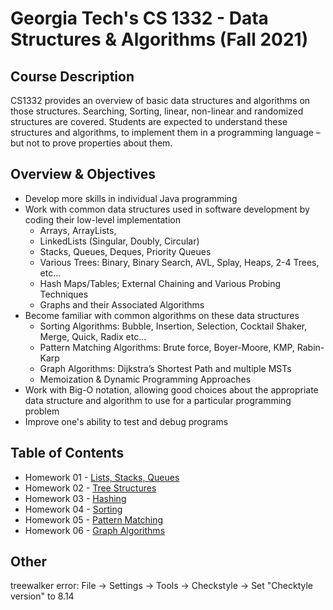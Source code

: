 # Georgia Tech's CS 1332 - Data Structures & Algorithms (Fall 2021)
## Course Description
CS1332 provides an overview of basic data structures and algorithms on those structures. Searching, Sorting, linear, non-linear and randomized structures are covered. Students are expected to understand these structures and algorithms, to implement them in a programming language – but not to prove properties about them.
## Overview & Objectives
- Develop more skills in individual Java programming
- Work with common data structures used in software development by coding their low-level implementation
  - Arrays, ArrayLists,
  - LinkedLists (Singular, Doubly, Circular)
  - Stacks, Queues, Deques, Priority Queues
  - Various Trees: Binary, Binary Search, AVL, Splay, Heaps, 2-4 Trees, etc…
  - Hash Maps/Tables; External Chaining and Various Probing Techniques
  - Graphs and their Associated Algorithms
- Become familiar with common algorithms on these data structures
  - Sorting Algorithms: Bubble, Insertion, Selection, Cocktail Shaker, Merge, Quick, Radix etc...
  - Pattern Matching Algorithms: Brute force, Boyer-Moore, KMP, Rabin-Karp
  - Graph Algorithms: Dijkstra’s Shortest Path and multiple MSTs
  - Memoization & Dynamic Programming Approaches
- Work with Big-O notation, allowing good choices about the appropriate data structure and algorithm to use for a particular programming problem
- Improve one's ability to test and debug programs
## Table of Contents
- Homework 01 - [Lists, Stacks, Queues](https://github.com/Fried-man-Education/CS_1332/tree/main/Homework%2001)
- Homework 02 - [Tree Structures](https://github.com/Fried-man-Education/CS_1332/tree/main/Homework%2002)
- Homework 03 - [Hashing](https://github.com/Fried-man-Education/CS_1332/tree/main/Homework%2003)
- Homework 04 - [Sorting](https://github.com/Fried-man-Education/CS_1332/tree/main/Homework%2004)
- Homework 05 - [Pattern Matching](https://github.com/Fried-man-Education/CS_1332/tree/main/Homework%2005)
- Homework 06 - [Graph Algorithms](https://github.com/Fried-man-Education/CS_1332/tree/main/Homework%2006)
## Other
treewalker error: File -> Settings -> Tools -> Checkstyle -> Set "Checktyle version" to 8.14
